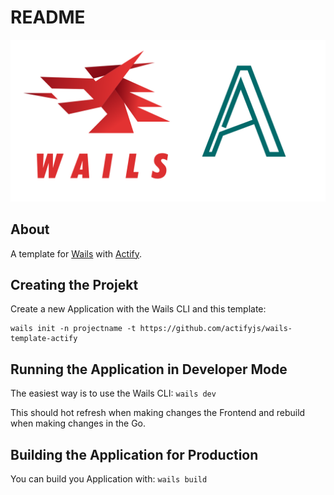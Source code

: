 # README

![Wails and Actify](./wails-actify.png)

## About

A template for [Wails](https://wails.io/) with [Actify](https://actifyjs.com/).

## Creating the Projekt

Create a new Application with the Wails CLI and this template:

```
wails init -n projectname -t https://github.com/actifyjs/wails-template-actify
```

## Running the Application in Developer Mode

The easiest way is to use the Wails CLI: `wails dev`

This should hot refresh when making changes the Frontend and rebuild when making changes in the Go.

## Building the Application for Production

You can build you Application with: `wails build`
